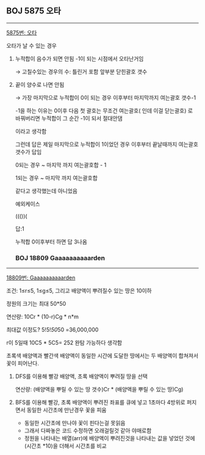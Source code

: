 ## BOJ 5875 오타

---

[5875번: 오타](https://www.acmicpc.net/problem/5875)

오타가 날 수 있는 경우

1. 누적합이 음수가 되면 안됨 -1이 되는 시점에서 오타난거임

    → 고칠수있는 경우의 수: 틀린거 포함 앞부분 닫힌괄호 갯수

2. 끝이 양수로 나면 안됨

    → 가장 마지막으로 누적합이 0이 되는 경우 이후부터 마지막까지 여는괄호 갯수-1

    -1을 하는 이유는 0이후 다음 첫 괄호는 무조건 여는괄호( 인데 이걸 닫는괄호) 로 바꿔버리면 누적합이 그 순간 -1이 되서 절대안댐

    이라고 생각함 

    그런데 답은 
    제일 마지막으로 누적합이 1이었던 경우 이후부터 끝날때까지 여는괄호 갯수가 답임

    0되는 경우 ~ 마지막 까지 여는괄호합 - 1

    1되는 경우 ~ 마지막 까지 여는괄호합

    같다고 생각했는데 아니었음

    예외케이스

    ((())(

    답:1

    누적합 0이후부터 하면 답 3나옴
    
    
    
    ### BOJ 18809 Gaaaaaaaaaarden

---

[18809번: Gaaaaaaaaaarden](https://www.acmicpc.net/problem/18809)

조건: 1≤r≤5, 1≤g≤5, 그리고 배양액이 뿌려질수 있는 땅은 10이하

정원의 크기는 최대 50*50

연산량: 10Cr * (10-r)Cg * n*m

최대값 이정도? 5!5!*50*50 =36,000,000

r이  5일때 10C5 * 5C5= 252
완탐 가능하다 생각함

초록색 배양액과 빨간색 배양액이 동일한 시간에 도달한 땅에서는 두 배양액이 합쳐져서 꽃이 피어난다.

1. DFS를 이용해 빨강 배양액, 초록 배양액이 뿌려질 땅을 선택 

    연산량: (배양액을 뿌릴 수 있는 땅 갯수)Cr * (배양액을 뿌릴 수 있는 땅)Cg)

2. BFS를 이용해 빨강, 초록 배양액이 뿌려진 좌표를 큐에 넣고 1초마다 4방위로 퍼지면서 동일한 시간초에 만난경우 꽃을 피움
    - 동일한 시간초에 만나야 꽃이 핀다는걸 못읽음
    - 그래서 다짜놓은 코드 수정하면 오래걸릴것 같아 야매로함
    - 정원을 나타내는 배열(arr)에 
    배양액이 뿌려진것을 나타내는 값을 넣었던 것에 
    (시간초 *10)을 더해서 시간초를 비교
